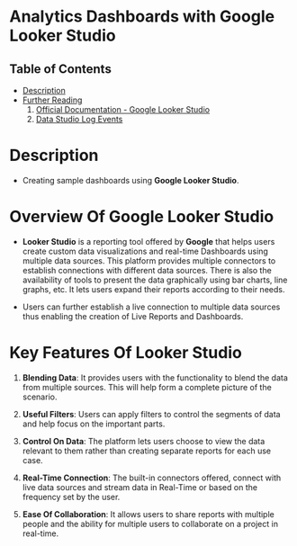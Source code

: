 # Analytics Dashboards with Google Looker Studio

## Table of Contents
- [Description](#Description)
- [Further Reading]()
    1. [Official Documentation - Google Looker Studio](https://cloud.google.com/looker-studio)
    2. [Data Studio Log Events](https://support.google.com/datastudio/answer/9690662?hl=en)

# Description
* Creating sample dashboards using __Google Looker Studio__.


# Overview Of Google Looker Studio
* __Looker Studio__ is a reporting tool offered by __Google__ that helps users create custom data visualizations and real-time Dashboards using multiple data sources. This platform provides multiple connectors to establish connections with different data sources. There is also the availability of tools to present the data graphically using bar charts, line graphs, etc. It lets users expand their reports according to their needs. 

* Users can further establish a live connection to multiple data sources thus enabling the creation of Live Reports and Dashboards.

# Key Features Of Looker Studio
1. __Blending Data__:  It provides users with the functionality to blend the data from multiple sources. This will help form a complete picture of the scenario. 

2. __Useful Filters__: Users can apply filters to control the segments of data and help focus on the important parts.

3. __Control On Data__: The platform lets users choose to view the data relevant to them rather than creating separate reports for each use case.

4. __Real-Time Connection__: The built-in connectors offered, connect with live data sources and stream data in Real-Time or based on the frequency set by the user.  

5. __Ease Of Collaboration__: It allows users to share reports with multiple people and the ability for multiple users to collaborate on a project in real-time. 